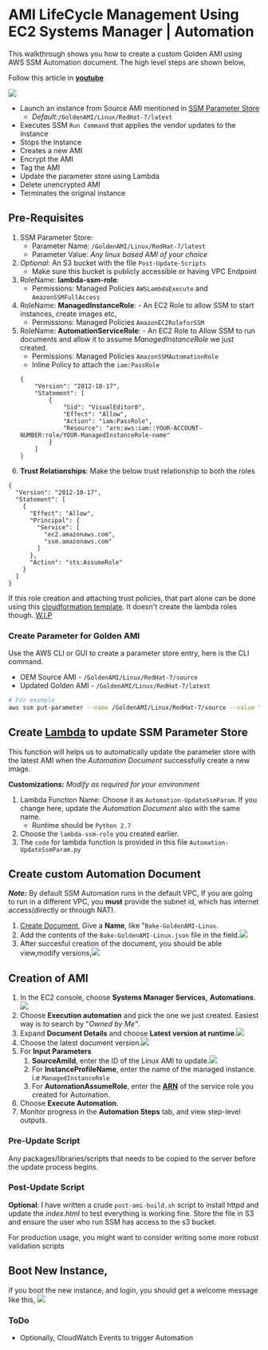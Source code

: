 # AMI LifeCycle Management Using EC2 Systems Manager | Automation

This walkthrough shows you how to create a custom Golden AMI using AWS SSM Automation document. The high level steps are shown below,

Follow this article in **[youtube](https://youtu.be/5PJRHxXJo90)**

![](https://raw.githubusercontent.com/miztiik/AWS-Demos/master/How-To/setup-ami-lifecycle-management-using-ssm/images/00-Secure-Golden-AMI-Process.png)


 - Launch an instance from Source AMI mentioned in [SSM Parameter Store]()
    - _Default:_`/GoldenAMI/Linux/RedHat-7/latest`
 - Executes SSM `Run Command` that applies the vendor updates to the instance
 - Stops the instance
 - Creates a new AMI
 - Encrypt the AMI
 - Tag the AMI
 - Update the parameter store using Lambda
 - Delete unencrypted AMI
 - Terminates the original instance


## Pre-Requisites
1. SSM Parameter Store:
   - Parameter Name: `/GoldenAMI/Linux/RedHat-7/latest`
   - Parameter Value: _Any linux based AMI of your choice_
1. _Optional_: An S3 bucket with the file `Post-Update-Scripts`
   - Make sure this bucket is publicly accessible or having VPC Endpoint
1. RoleName: **lambda-ssm-role**: 
   - Permissions: Managed Policies `AWSLambdaExecute` and `AmazonSSMFullAccess`
1. RoleName: **ManagedInstanceRole**: - An EC2 Role to allow SSM to start instances, create images etc,
   - Permissions: Managed Policies `AmazonEC2RoleforSSM` 
1. RoleName: **AutomationServiceRole**: - An EC2 Role to Allow SSM to run documents and allow it to assume _ManagedInstanceRole_ we just created.
   - Permissions: Managed Policies `AmazonSSMAutomationRole`
   - Inline Policy to attach the `iam:PassRole`
    ```
    {
        "Version": "2012-10-17",
        "Statement": [
            {
                "Sid": "VisualEditor0",
                "Effect": "Allow",
                "Action": "iam:PassRole",
                "Resource": "arn:aws:iam::YOUR-ACCOUNT-NUMBER:role/YOUR-ManagedInstanceRole-name"
            }
        ]
    }
    ```
1. **Trust Relationships**: Make the below trust relationship to both the roles

```
{
  "Version": "2012-10-17",
  "Statement": [
    {
      "Effect": "Allow",
      "Principal": {
        "Service": [
          "ec2.amazonaws.com",
          "ssm.amazonaws.com"
        ]
      },
      "Action": "sts:AssumeRole"
    }
  ]
}
```
If this role creation and attaching trust policies, that part alone can be done using this [cloudformation template](https://console.aws.amazon.com/cloudformation/home?region=us-east-1#/stacks/new?stackName=Systems-Manager-AMI-Automation-Setup&templateURL=https://github.com/miztiik/AWS-Demos/blob/master/How-To/setup-ami-lifecycle-management-using-ssm/build-scripts/create-iam-roles-for-build.yaml). It doesn't create the lambda roles though. [W.I.P](https://docs.aws.amazon.com/systems-manager/latest/userguide/automation-permissions.html)


### Create Parameter for Golden AMI
Use the AWS CLI or GUI to create a parameter store entry, here is the CLI command. 
 - OEM Source AMI - `/GoldenAMI/Linux/RedHat-7/source`
 - Updated Golden AMI - `/GoldenAMI/Linux/RedHat-7/latest`

```sh
# For example
aws ssm put-parameter --name /GoldenAMI/Linux/RedHat-7/source --value "ami-c86c3f23" --type String
```

## Create [Lambda](https://docs.aws.amazon.com/systems-manager/latest/userguide/automation-simpatch.html#automation-pet1) to update SSM Parameter Store
This function will helps us to automatically update the parameter store with the latest AMI when the _Automation Document_ successfully create a new image.

**Customizations:**
_Modify as required for your environment_

1. Lambda Function Name: Choose it as `Automation-UpdateSsmParam`. If you change here, update the _Automation Document_ also with the same name.
   - Runtime should be `Python 2.7`
1. Choose the `lambda-ssm-role` you created earlier.
1. The `code` for lambda function is provided in this file `Automation-UpdateSsmParam.py`


## Create custom Automation Document

**_Note:_** By default SSM Automation runs in the default VPC, If you are going to run in a different VPC, you **must** provide the subnet id, which has internet access(directly or through NAT).

1. [Create Document](https://eu-central-1.console.aws.amazon.com/systems-manager/documents/create-document?region=eu-central-1), Give a **Name**, like "`Bake-GoldenAMI-Linux`.
1. Add the contents of the `Bake-GoldenAMI-Linux.json` file in the field.![](https://raw.githubusercontent.com/miztiik/AWS-Demos/master/How-To/setup-ami-lifecycle-management-using-ssm/images/Create-Automation-Document-00.png)
1. After succesful creation of the document, you should be able view,modify versions,![](https://raw.githubusercontent.com/miztiik/AWS-Demos/master/How-To/setup-ami-lifecycle-management-using-ssm/images/Create-Automation-Document-01.png)


## Creation of AMI
1. In the EC2 console, choose **Systems Manager Services,** **Automations**.![](https://media.amazonwebservices.com/blog/2017/EC2Sys-Console-1.png)
1. Choose **Execution automation** and pick the one we just created. Easiest way is to search by "_Owned by Me"_.
1. Expand **Document Details** and choose **Latest version at runtime**.![](https://raw.githubusercontent.com/miztiik/AWS-Demos/master/How-To/setup-ami-lifecycle-management-using-ssm/images/AWS-UpdateLinux-Ami-00.png)
1. Choose the latest document version.![](https://raw.githubusercontent.com/miztiik/AWS-Demos/master/How-To/setup-ami-lifecycle-management-using-ssm/images/AWS-UpdateLinux-Ami-01.png)
1. For **Input Parameters**
   1. **SourceAmiId**, enter the ID of the Linux AMI to update.![](https://raw.githubusercontent.com/miztiik/AWS-Demos/master/How-To/setup-ami-lifecycle-management-using-ssm/images/AWS-UpdateLinux-Ami-02.png)
   1. For **InstanceProfileName**, enter the name of the managed instance. i.e `ManagedInstanceRole`
   1. For **AutomationAssumeRole**, enter the [**ARN**](http://docs.aws.amazon.com/IAM/latest/UserGuide/reference_identifiers.html#identifiers-arns) of the service role you created for Automation.
1.  Choose **Execute Automation**.
1.  Monitor progress in the **Automation Steps** tab, and view step-level outputs.


### Pre-Update Script
Any packages/libraries/scripts that needs to be copied to the server before the update process begins.

### Post-Update Script
**Optional**: I have written a crude `post-ami-build.sh` script to install httpd and update the _index.html_ to test everything is working fine. Store the file in S3 and ensure the user who run SSM has access to the s3 bucket.

For production usage, you might want to consider writing some more robust validation scripts

## Boot New Instance,
if you boot the new instance, and login, you should get a welcome message like this,
![](https://raw.githubusercontent.com/miztiik/AWS-Demos/master/How-To/setup-ami-lifecycle-management-using-ssm/images/AWS-UpdateLinux-Ami-Automatically.png)

### ToDo
- Optionally, CloudWatch Events to trigger Automation
